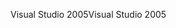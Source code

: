 <span data-ttu-id="89d7b-101">Visual Studio 2005</span><span class="sxs-lookup"><span data-stu-id="89d7b-101">Visual Studio 2005</span></span>